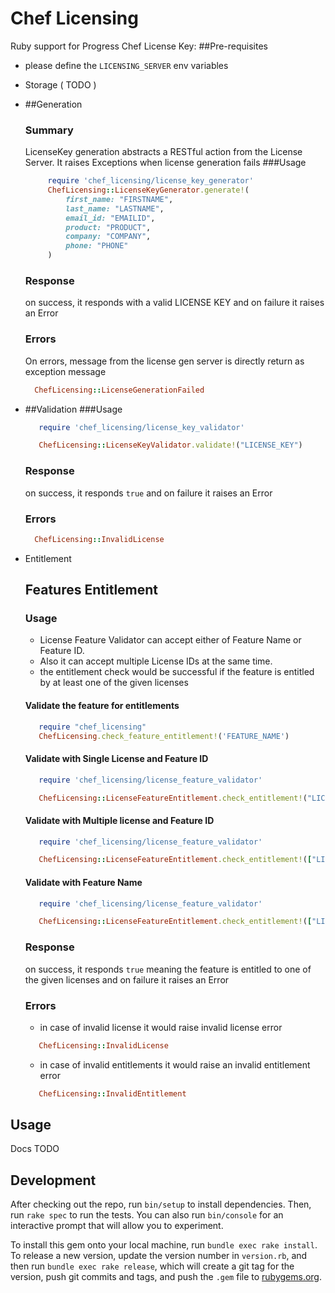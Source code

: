 # Chef Licensing

Ruby support for Progress Chef License Key:
##Pre-requisites
- please define the `LICENSING_SERVER` env variables

 * Storage ( TODO )
 * ##Generation
   ### Summary
    LicenseKey generation abstracts a RESTful action from the License Server. It raises Exceptions when license generation fails
   ###Usage
   ```ruby
        require 'chef_licensing/license_key_generator'
        ChefLicensing::LicenseKeyGenerator.generate!(
            first_name: "FIRSTNAME", 
            last_name: "LASTNAME", 
            email_id: "EMAILID",
            product: "PRODUCT",
            company: "COMPANY", 
            phone: "PHONE"
        )
     ```
   
   ### Response
      on success, it responds with a valid LICENSE KEY and on failure it raises an Error
   ### Errors
      On errors, message from the license gen server is directly return as exception message
      ```ruby
        ChefLicensing::LicenseGenerationFailed
      ```

    
 * ##Validation 
   ###Usage
   ```ruby
      require 'chef_licensing/license_key_validator'
   
      ChefLicensing::LicenseKeyValidator.validate!("LICENSE_KEY")
   ```
   ### Response
     on success, it responds `true` and on failure it raises an Error
   ### Errors
      ```ruby
        ChefLicensing::InvalidLicense
      ```

 * Entitlement
   ## Features Entitlement
   ### Usage
   - License Feature Validator can accept either of Feature Name or Feature ID.
   - Also it can accept multiple License IDs at the same time.
   - the entitlement check would be successful if the feature is entitled by at least one of the given licenses

   #### Validate the feature for entitlements
   ```ruby
      require "chef_licensing"
      ChefLicensing.check_feature_entitlement!('FEATURE_NAME') 
   ```
   
   #### Validate with Single License and Feature ID
   ```ruby
      require 'chef_licensing/license_feature_validator'
   
      ChefLicensing::LicenseFeatureEntitlement.check_entitlement!("LICENSE", feature_id: "FEATURE_ID")
   ```
 
   #### Validate with Multiple license and Feature ID
   ```ruby
      require 'chef_licensing/license_feature_validator'
   
      ChefLicensing::LicenseFeatureEntitlement.check_entitlement!(["LICENSES"], feature_id: "FEATURE_ID")
   ```
   
   #### Validate with Feature Name
   ```ruby
      require 'chef_licensing/license_feature_validator'
   
      ChefLicensing::LicenseFeatureEntitlement.check_entitlement!(["LICENSES"], feature_name: "FEATURE_NAME")
   ```

   ### Response
     on success, it responds `true` meaning the feature is entitled to one of the given licenses
   and on failure it raises an Error
   ### Errors
   - in case of invalid license it would raise invalid license error
   ```ruby
      ChefLicensing::InvalidLicense
   ```
    - in case of invalid entitlements it would raise an invalid entitlement error
   ```ruby
      ChefLicensing::InvalidEntitlement
   ```


## Usage

Docs TODO

## Development

After checking out the repo, run `bin/setup` to install dependencies. Then, run `rake spec` to run the tests. You can also run `bin/console` for an interactive prompt that will allow you to experiment.

To install this gem onto your local machine, run `bundle exec rake install`. To release a new version, update the version number in `version.rb`, and then run `bundle exec rake release`, which will create a git tag for the version, push git commits and tags, and push the `.gem` file to [rubygems.org](https://rubygems.org).

